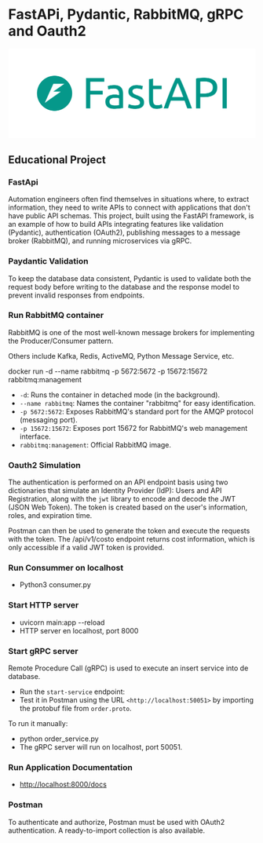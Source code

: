 # FastAPi, Pydantic, RabbitMQ, gRPC  and Oauth2

![plot](./figura/logo.png)

## Educational Project

### FastApi

Automation engineers often find themselves in situations where, to extract information, they need to write APIs to connect with applications that don't have public API schemas. This project, built using the FastAPI framework, is an example of how to build APIs integrating features like validation (Pydantic), authentication (OAuth2), publishing messages to a message broker (RabbitMQ), and running microservices via gRPC.

### Paydantic Validation

To keep the database data consistent, Pydantic is used to validate both the request body before writing to the database and the response model to prevent invalid responses from endpoints.

### Run RabbitMQ container  

RabbitMQ is one of the most well-known message brokers for implementing the Producer/Consumer pattern.

Others include Kafka, Redis, ActiveMQ, Python Message Service, etc.

docker run -d --name rabbitmq -p 5672:5672 -p 15672:15672 rabbitmq:management

- `-d`: Runs the container in detached mode (in the background).
- `--name rabbitmq`: Names the container "rabbitmq" for easy identification.
- `-p 5672:5672`: Exposes RabbitMQ's standard port for the AMQP protocol (messaging port).
- `-p 15672:15672`: Exposes port 15672 for RabbitMQ's web management interface.
- `rabbitmq:management`: Official RabbitMQ image.

### Oauth2 Simulation

The authentication is performed on an API endpoint basis using two dictionaries that simulate an Identity Provider (IdP): Users and API Registration, along with the `jwt` library to encode and decode the JWT (JSON Web Token). The token is created based on the user's information, roles, and expiration time.

Postman can then be used to generate the token and execute the requests with the token. The /api/v1/costo endpoint returns cost information, which is only accessible if a valid JWT token is provided.

### Run Consummer on localhost

- Python3 consumer.py

### Start HTTP server

- uvicorn main:app --reload
- HTTP server en localhost, port 8000

### Start gRPC server

Remote Procedure Call (gRPC) is used to execute an insert service into de database.

- Run the `start-service` endpoint:  
- Test it in Postman using the URL `<http://localhost:50051>` by importing the protobuf file from `order.proto`.  

To run it manually:  

- python order_service.py
- The gRPC server will run on localhost, port 50051.  

### Run Application Documentation

- <http://localhost:8000/docs>

### Postman

To authenticate and authorize, Postman must be used with OAuth2 authentication. A ready-to-import collection is also available.

